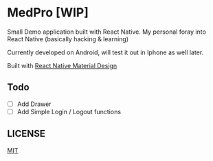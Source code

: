 # MedPro [WIP]

Small Demo application built with React Native. My personal foray into React Native (basically hacking & learning)

Currently developed on Android, will test it out in Iphone as well later.

Built with [React Native Material Design](https://github.com/react-native-material-design)

## Todo

- [ ] Add Drawer
- [ ] Add Simple Login / Logout functions

## LICENSE

[MIT](https://koustuvs.mit-license.org)
